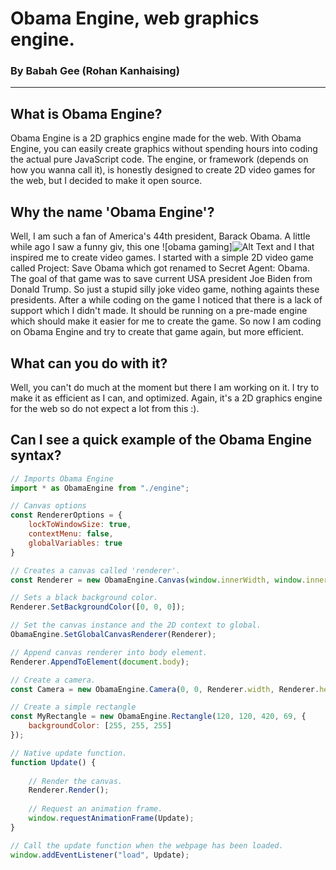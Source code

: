 # Obama Engine, web graphics engine.

### By Babah Gee (Rohan Kanhaising)

- - -

## What is Obama Engine?
Obama Engine is a 2D graphics engine made for the web. With Obama Engine, you can easily create graphics without spending hours into coding the actual pure JavaScript code. 
The engine, or framework (depends on how you wanna call it), is honestly designed to create 2D video games for the web, but I decided to make it open source. 

## Why the name 'Obama Engine'?
Well, I am such a fan of America's 44th president, Barack Obama. A little while ago I saw a funny giv, this one ![obama gaming]![Alt Text](https://tenor.com/view/obama-gaming-sphere-gif-14514677) and I 
that inspired me to create video games. I started with a simple 2D video game called Project: Save Obama which got renamed to Secret Agent: Obama. The goal of that game
was to save current USA president Joe Biden from Donald Trump. So just a stupid silly joke video game, nothing againts these presidents. After a while coding on the game I noticed
that there is a lack of support which I didn't made. It should be running on a pre-made engine which should make it easier for me to create the game. So now I am coding on Obama Engine
and try to create that game again, but more efficient.

## What can you do with it?
Well, you can't do much at the moment but there I am working on it. I try to make it as efficient as I can, and optimized. Again, it's a 2D graphics engine for the web so do not expect
a lot from this :).

## Can I see a quick example of the Obama Engine syntax?
```javascript
// Imports Obama Engine
import * as ObamaEngine from "./engine";

// Canvas options
const RendererOptions = {
    lockToWindowSize: true,
    contextMenu: false,
    globalVariables: true
}

// Creates a canvas called 'renderer'.
const Renderer = new ObamaEngine.Canvas(window.innerWidth, window.innerHeight, RendererOptions);

// Sets a black background color.
Renderer.SetBackgroundColor([0, 0, 0]);

// Set the canvas instance and the 2D context to global.
ObamaEngine.SetGlobalCanvasRenderer(Renderer);

// Append canvas renderer into body element.
Renderer.AppendToElement(document.body);

// Create a camera.
const Camera = new ObamaEngine.Camera(0, 0, Renderer.width, Renderer.height).ApplyTo(Renderer);

// Create a simple rectangle
const MyRectangle = new ObamaEngine.Rectangle(120, 120, 420, 69, {
	backgroundColor: [255, 255, 255]
});

// Native update function.
function Update() {
	
	// Render the canvas.
	Renderer.Render();
	
	// Request an animation frame.
	window.requestAnimationFrame(Update);
}

// Call the update function when the webpage has been loaded.
window.addEventListener("load", Update);
```
